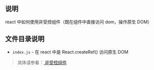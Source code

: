## 说明

react 中如何使用非受控组件（既在组件中直接访问 dom，操作原生 DOM）

## 文件目录说明

- `index.js` - 在 react 中是 React.createRef() 访问原生 DOM

> 具体请参看：[ 非受控组件 ](https://zh-hans.reactjs.org/docs/uncontrolled-components.html)
